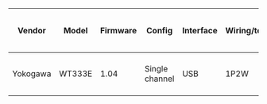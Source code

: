 | Vendor   | Model  | Firmware | Config          | Interface | Wiring/topology | Number of channels used     | Which channel(s) |
|----------|--------|----------|-----------------|-----------|-----------------|-----------------------------|------------------|
| Yokogawa | WT333E | 1.04     | Single channel  | USB       | 1P2W            | 2 (1 per each power supply) | 1,2              |
